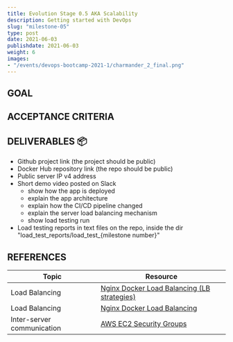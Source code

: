 ```yaml
---
title: Evolution Stage 0.5 AKA Scalability
description: Getting started with DevOps
slug: "milestone-05"
type: post
date: 2021-06-03
publishdate: 2021-06-03
weight: 6
images:
- "/events/devops-bootcamp-2021-1/charmander_2_final.png"
---
```



## GOAL


## ACCEPTANCE CRITERIA


## DELIVERABLES 📦
+ Github project link (the project should be public)
+ Docker Hub repository link (the repo should be public)
+ Public server IP v4 address
+ Short demo video posted on Slack
    + show how the app is deployed
    + explain the app architecture
    + explain how the CI/CD pipeline changed
    + explain the server load balancing mechanism
    + show load testing run
+ Load testing reports in text files on the repo, inside the dir "load_test_reports/load_test_{milestone number}"


## REFERENCES
| Topic |  Resource  |
| ----- | ---------- |
|Load Balancing|[Nginx Docker Load Balancing (LB strategies)](https://levelup.gitconnected.com/nginx-load-balancing-and-using-with-docker-7e16c49f5d9)|
|Load Balancing|[Nginx Docker Load Balancing](https://towardsdatascience.com/sample-load-balancing-solution-with-docker-and-nginx-cf1ffc60e644)|
|Inter-server communication|[AWS EC2 Security Groups](https://docs.aws.amazon.com/AWSEC2/latest/UserGuide/security-group-rules-reference.html)|
